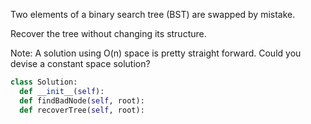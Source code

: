 
Two elements of a binary search tree (BST) are swapped by mistake.

Recover the tree without changing its structure.


Note:
A solution using O(n) space is pretty straight forward. Could you devise a constant space solution?



```python
class Solution:
  def __init__(self):
  def findBadNode(self, root):
  def recoverTree(self, root):
```

